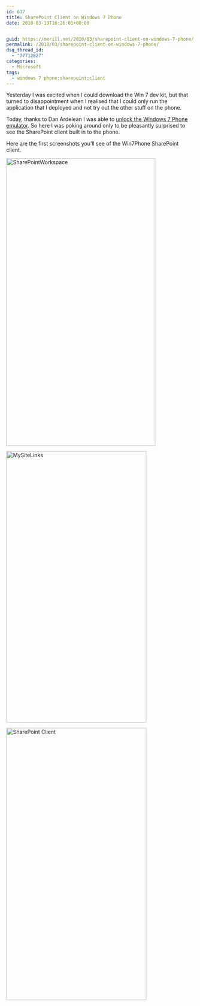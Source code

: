 ```yaml
---
id: 637
title: SharePoint Client on Windows 7 Phone
date: 2010-03-19T16:26:01+00:00


guid: https://merill.net/2010/03/sharepoint-client-on-windows-7-phone/
permalink: /2010/03/sharepoint-client-on-windows-7-phone/
dsq_thread_id:
  - "77712827"
categories:
  - Microsoft
tags:
  - windows 7 phone;sharepoint;client
---
```

<p>Yesterday I was excited when I could download the Win 7 dev kit, but that turned to disappointment when I realised that I could only run the application that I deployed and not try out the other stuff on the phone.</p>  <p>Today, thanks to Dan Ardelean I was able to <a href="http://sviluppomobile.blogspot.com/2010/03/wmp7-emulator-unlock.html">unlock the Windows 7 Phone emulator</a>. So here I was poking around only to be pleasantly surprised to see the SharePoint client built in to the phone.</p>  <p>Here are the first screenshots you’ll see of the Win7Phone SharePoint client. </p>  <p><img style="border-bottom: 0px; border-left: 0px; display: inline; border-top: 0px; border-right: 0px" title="SharePointWorkspace" border="0" alt="SharePointWorkspace" src="{{ site.url }}{{ site.baseurl }}/wp-content/uploads/2010/03/SharePointWorkspace.png" width="398" height="768" /> </p>  <p><img style="border-bottom: 0px; border-left: 0px; display: inline; border-top: 0px; border-right: 0px" title="MySiteLinks" border="0" alt="MySiteLinks" src="{{ site.url }}{{ site.baseurl }}/wp-content/uploads/2010/03/MySiteLinks.png" width="374" height="725" /> </p>  <p><img style="border-bottom: 0px; border-left: 0px; display: inline; border-top: 0px; border-right: 0px" title="SharePoint Client" border="0" alt="SharePoint Client" src="{{ site.url }}{{ site.baseurl }}/wp-content/uploads/2010/03/SharePointClient.png" width="374" height="727" /></p>